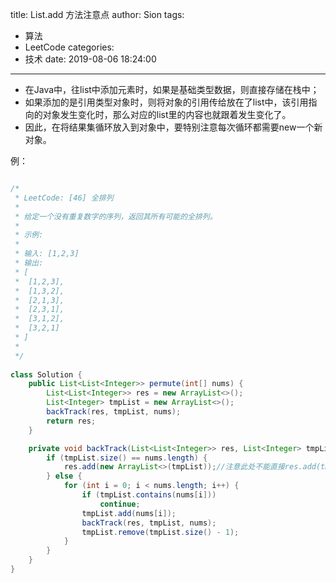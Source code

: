 title: List.add 方法注意点
author: Sion
tags:
  - 算法
  - LeetCode
categories:
  - 技术
date: 2019-08-06 18:24:00
---
- 在Java中，往list中添加元素时，如果是基础类型数据，则直接存储在栈中；
- 如果添加的是引用类型对象时，则将对象的引用传给放在了list中，该引用指向的对象发生变化时，那么对应的list里的内容也就跟着发生变化了。
- 因此，在将结果集循环放入到对象中，要特别注意每次循环都需要new一个新对象。

<!-- more -->

例：

```java

/* 
 * LeetCode: [46] 全排列
 *
 * 给定一个没有重复数字的序列，返回其所有可能的全排列。
 * 
 * 示例:
 * 
 * 输入: [1,2,3]
 * 输出:
 * [
 * ⁠ [1,2,3],
 * ⁠ [1,3,2],
 * ⁠ [2,1,3],
 * ⁠ [2,3,1],
 * ⁠ [3,1,2],
 * ⁠ [3,2,1]
 * ]
 * 
 */
 
class Solution {
    public List<List<Integer>> permute(int[] nums) {
        List<List<Integer>> res = new ArrayList<>();
        List<Integer> tmpList = new ArrayList<>();
        backTrack(res, tmpList, nums);
        return res;
    }

    private void backTrack(List<List<Integer>> res, List<Integer> tmpList, int[] nums) {
        if (tmpList.size() == nums.length) {
            res.add(new ArrayList<>(tmpList));//注意此处不能直接res.add(tmpList);
        } else {
            for (int i = 0; i < nums.length; i++) {
                if (tmpList.contains(nums[i]))
                    continue;
                tmpList.add(nums[i]);
                backTrack(res, tmpList, nums);
                tmpList.remove(tmpList.size() - 1);
            }
        }
    }
}

```
